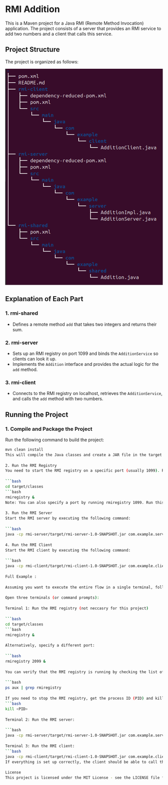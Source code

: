 # RMI Addition

This is a Maven project for a Java RMI (Remote Method Invocation) application. The project consists of a server that provides an RMI service to add two numbers and a client that calls this service.

## Project Structure

The project is organized as follows:

![My Image](images/structure.png)

## Explanation of Each Part

### 1. rmi-shared
- Defines a remote method `add` that takes two integers and returns their sum.

### 2. rmi-server
- Sets up an RMI registry on port 1099 and binds the `AdditionService` so clients can look it up.
- Implements the `Addition` interface and provides the actual logic for the `add` method.

### 3. rmi-client
- Connects to the RMI registry on localhost, retrieves the `AdditionService`, and calls the `add` method with two numbers.

## Running the Project

### 1. Compile and Package the Project
Run the following command to build the project:

```bash
mvn clean install
This will compile the Java classes and create a JAR file in the target directory.

2. Run the RMI Registry
You need to start the RMI registry on a specific port (usually 1099). Run the following command from the project root:

```bash
cd target/classes
```bash
rmiregistry &
Note: You can also specify a port by running rmiregistry 1099. Run this command in a separate terminal or keep it open in the background.

3. Run the RMI Server
Start the RMI server by executing the following command:

```bash
java -cp rmi-server/target/rmi-server-1.0-SNAPSHOT.jar com.example.server.AdditionServer

4. Run the RMI Client
Start the RMI client by executing the following command:

```bash
java -cp rmi-client/target/rmi-client-1.0-SNAPSHOT.jar com.example.client.AdditionClient

Full Example :

Assuming you want to execute the entire flow in a single terminal, follow these steps:

Open three terminals (or command prompts):

Terminal 1: Run the RMI registry (not neccasry for this project)

```bash
cd target/classes
```bash
rmiregistry &

Alternatively, specify a different port:

```bash
rmiregistry 2099 &

You can verify that the RMI registry is running by checking the list of processes:

```bash
ps aux | grep rmiregistry

If you need to stop the RMI registry, get the process ID (PID) and kill it:
```bash
kill <PID>

Terminal 2: Run the RMI server:

```bash
java -cp rmi-server/target/rmi-server-1.0-SNAPSHOT.jar com.example.server.AdditionServer

Terminal 3: Run the RMI client:
```bash
java -cp rmi-client/target/rmi-client-1.0-SNAPSHOT.jar com.example.client.AdditionClient
If everything is set up correctly, the client should be able to call the Addition service on the server and display the sum of the numbers as defined in your AdditionClient.

License
This project is licensed under the MIT License - see the LICENSE file for details.